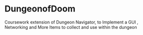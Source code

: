 # DungeonofDoom

Coursework extension of Dungeon Navigator, to Implement a GUI , Networking and More Items to collect and use within the dungeon
